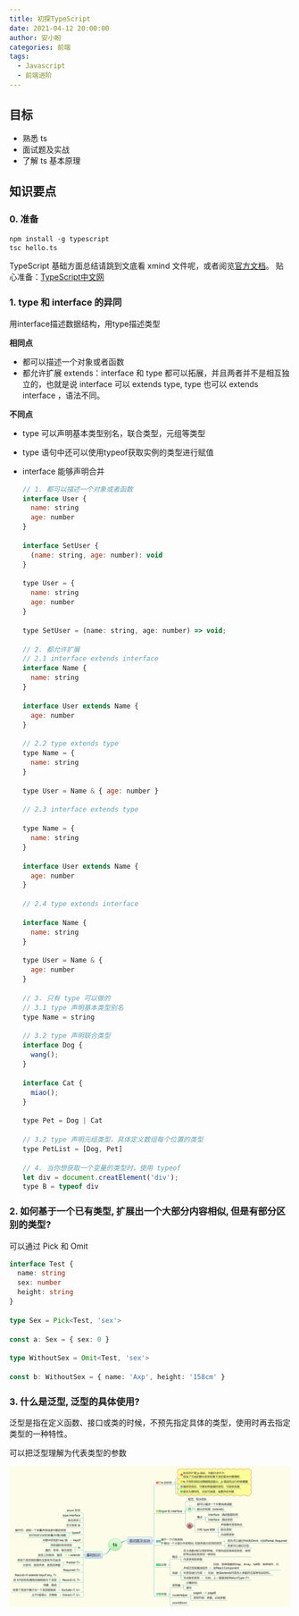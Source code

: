 ```yaml
---
title: 初探TypeScript
date: 2021-04-12 20:00:00
author: 安小盼
categories: 前端
tags:
  - Javascript
  - 前端进阶
---
```


## 目标

* 熟悉 ts 
* 面试题及实战
* 了解 ts 基本原理

## 知识要点


### 0. 准备

```
npm install -g typescript
tsc hello.ts
```

TypeScript 基础方面总结请跳到文底看 xmind 文件呢，或者阅览[官方文档](https://www.typescriptlang.org/)。
贴心准备：[TypeScript中文网](https://www.tslang.cn/docs/handbook/typescript-in-5-minutes.html)

### 1. type 和 interface 的异同

用interface描述数据结构，用type描述类型

**相同点**

* 都可以描述一个对象或者函数
* 都允许扩展 extends：interface 和 type 都可以拓展，并且两者并不是相互独立的，也就是说 interface 可以 extends type, type 也可以 extends interface ，语法不同。

**不同点**

* type 可以声明基本类型别名，联合类型，元组等类型
* type 语句中还可以使用typeof获取实例的类型进行赋值
* interface 能够声明合并

  ```js
  // 1. 都可以描述一个对象或者函数
  interface User {
    name: string
    age: number
  }

  interface SetUser {
    (name: string, age: number): void
  }

  type User = {
    name: string
    age: number
  }

  type SetUser = (name: string, age: number) => void;

  // 2. 都允许扩展
  // 2.1 interface extends interface
  interface Name {
    name: string
  }

  interface User extends Name {
    age: number
  }

  // 2.2 type extends type
  type Name = {
    name: string
  }

  type User = Name & { age: number }

  // 2.3 interface extends type

  type Name = {
    name: string
  }

  interface User extends Name {
    age: number
  }

  // 2.4 type extends interface

  interface Name {
    name: string
  }

  type User = Name & {
    age: number
  }

  // 3. 只有 type 可以做的
  // 3.1 type 声明基本类型别名
  type Name = string

  // 3.2 type 声明联合类型
  interface Dog {
    wang();
  }

  interface Cat {
    miao();
  }

  type Pet = Dog | Cat

  // 3.2 type 声明元组类型，具体定义数组每个位置的类型
  type PetList = [Dog, Pet]

  // 4. 当你想获取一个变量的类型时，使用 typeof
  let div = document.creatElement('div');
  type B = typeof div

  ```

### 2. 如何基于一个已有类型, 扩展出一个大部分内容相似, 但是有部分区别的类型?

  可以通过 Pick 和 Omit

  ```ts
  interface Test {
    name: string
    sex: number
    height: string
  }

  type Sex = Pick<Test, 'sex'>

  const a: Sex = { sex: 0 }

  type WithoutSex = Omit<Test, 'sex'>

  const b: WithoutSex = { name: 'Axp', height: '158cm' }

  ```

  ### 3. 什么是泛型, 泛型的具体使用?

  泛型是指在定义函数、接口或类的时候，不预先指定具体的类型，使用时再去指定类型的一种特性。

  可以把泛型理解为代表类型的参数


![xmind总结](/static/xmind/frontEnd/relearn/ts.png)
